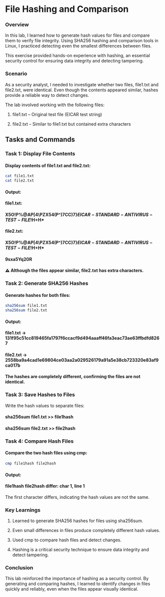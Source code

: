 # File Hashing and Comparison
### Overview

In this lab, I learned how to generate hash values for files and compare them to verify file integrity. Using SHA256 hashing and comparison tools in Linux, I practiced detecting even the smallest differences between files.

This exercise provided hands-on experience with hashing, an essential security control for ensuring data integrity and detecting tampering.

### Scenario

As a security analyst, I needed to investigate whether two files, file1.txt and file2.txt, were identical. Even though the contents appeared similar, hashes provide a reliable way to detect changes.

The lab involved working with the following files:

1. file1.txt – Original test file (EICAR test string)

2. file2.txt – Similar to file1.txt but contained extra characters

## Tasks and Commands
### Task 1: Display File Contents

#### Display contents of file1.txt and file2.txt:
```bash
cat file1.txt
cat file2.txt
```

#### Output:

#### file1.txt:
#### X5O!P%@AP[4\PZX54(P^)7CC)7}$EICAR-STANDARD-ANTIVIRUS-TEST-FILE!$H+H*

#### file2.txt:
#### X5O!P%@AP[4\PZX54(P^)7CC)7}$EICAR-STANDARD-ANTIVIRUS-TEST-FILE!$H+H*
#### 9sxa5Yq20R


#### ⚠️ Although the files appear similar, file2.txt has extra characters.

### Task 2: Generate SHA256 Hashes

#### Generate hashes for both files:
```bash
sha256sum file1.txt
sha256sum file2.txt
```

#### Output:

#### file1.txt -> 131f95c51cc819465fa1797f6ccacf9d494aaaff46fa3eac73ae63ffbdfd8267
#### file2.txt -> 2558ba9a4cad1e69804ce03aa2a029526179a91a5e38cb723320e83af9ca017b


####  The hashes are completely different, confirming the files are not identical.

### Task 3: Save Hashes to Files

Write the hash values to separate files:

#### sha256sum file1.txt >> file1hash
#### sha256sum file2.txt >> file2hash

### Task 4: Compare Hash Files

#### Compare the two hash files using cmp:
```bash
cmp file1hash file2hash
```

#### Output:

#### file1hash file2hash differ: char 1, line 1


The first character differs, indicating the hash values are not the same.

### Key Learnings

1. Learned to generate SHA256 hashes for files using sha256sum.

2. Even small differences in files produce completely different hash values.

3. Used cmp to compare hash files and detect changes.

4. Hashing is a critical security technique to ensure data integrity and detect tampering.

### Conclusion

This lab reinforced the importance of hashing as a security control. By generating and comparing hashes, I learned to identify changes in files quickly and reliably, even when the files appear visually identical.
